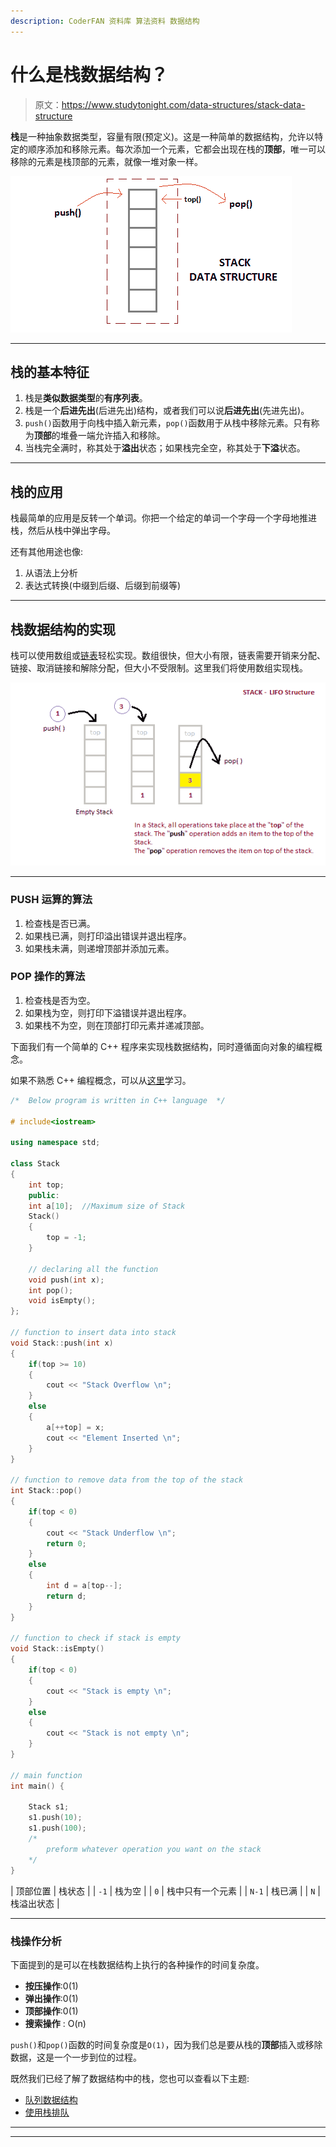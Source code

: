 ```yaml
---
description: CoderFAN 资料库 算法资料 数据结构
---
```


# 什么是栈数据结构？

> 原文：<https://www.studytonight.com/data-structures/stack-data-structure>

**栈**是一种抽象数据类型，容量有限(预定义)。这是一种简单的数据结构，允许以特定的顺序添加和移除元素。每次添加一个元素，它都会出现在栈的**顶部**，唯一可以移除的元素是栈顶部的元素，就像一堆对象一样。

![Stack Data Structure](img/03f05be6836a408a8965218a00a5b6da.png)

* * *

## 栈的基本特征

1.  栈是**类似数据类型**的**有序列表**。
2.  栈是一个**后进先出**(后进先出)结构，或者我们可以说**后进先出**(先进先出)。
3.  `push()`函数用于向栈中插入新元素，`pop()`函数用于从栈中移除元素。只有称为**顶部**的堆叠一端允许插入和移除。
4.  当栈完全满时，称其处于**溢出**状态；如果栈完全空，称其处于**下溢**状态。

* * *

## 栈的应用

栈最简单的应用是反转一个单词。你把一个给定的单词一个字母一个字母地推进栈，然后从栈中弹出字母。

还有其他用途也像:

1.  从语法上分析
2.  表达式转换(中缀到后缀、后缀到前缀等)

* * *

## 栈数据结构的实现

栈可以使用数组或[链表](introduction-to-linked-list)轻松实现。数组很快，但大小有限，链表需要开销来分配、链接、取消链接和解除分配，但大小不受限制。这里我们将使用数组实现栈。

![Implementation of Stack](img/beabeef1804cd1c49c745b161b910e20.png)

* * *

### PUSH 运算的算法

1.  检查栈是否已满。
2.  如果栈已满，则打印溢出错误并退出程序。
3.  如果栈未满，则递增顶部并添加元素。

### POP 操作的算法

1.  检查栈是否为空。
2.  如果栈为空，则打印下溢错误并退出程序。
3.  如果栈不为空，则在顶部打印元素并递减顶部。

下面我们有一个简单的 C++ 程序来实现栈数据结构，同时遵循面向对象的编程概念。

如果不熟悉 C++ 编程概念，可以从[这里](/cpp/)学习。

```cpp
/*  Below program is written in C++ language  */

# include<iostream>

using namespace std;

class Stack
{
    int top;
    public:
    int a[10];  //Maximum size of Stack
    Stack()
    {
        top = -1;
    }

    // declaring all the function
    void push(int x);
    int pop();
    void isEmpty();
};

// function to insert data into stack
void Stack::push(int x)
{
    if(top >= 10)
    {
        cout << "Stack Overflow \n";
    }
    else
    {
        a[++top] = x;
        cout << "Element Inserted \n";
    }
}

// function to remove data from the top of the stack
int Stack::pop()
{
    if(top < 0)
    {
        cout << "Stack Underflow \n";
        return 0;
    }
    else
    {
        int d = a[top--];
        return d;
    }
}

// function to check if stack is empty
void Stack::isEmpty()
{
    if(top < 0)
    {
        cout << "Stack is empty \n";
    }
    else
    {
        cout << "Stack is not empty \n";
    }
}

// main function
int main() {

    Stack s1;
    s1.push(10);
    s1.push(100);
    /*
        preform whatever operation you want on the stack
    */
}
```

| 顶部位置 | 栈状态 |
| `-1` | 栈为空 |
| `0` | 栈中只有一个元素 |
| `N-1` | 栈已满 |
| `N` | 栈溢出状态 |

* * *

### 栈操作分析

下面提到的是可以在栈数据结构上执行的各种操作的时间复杂度。

*   **按压操作**:0(1)
*   **弹出操作**:0(1)
*   **顶部操作**:0(1)
*   **搜索操作** : O(n)

`push()`和`pop()`函数的时间复杂度是`O(1)`，因为我们总是要从栈的**顶部**插入或移除数据，这是一个一步到位的过程。

既然我们已经了解了数据结构中的栈，您也可以查看以下主题:

*   [队列数据结构](queue-data-structure)
*   [使用栈排队](queue-using-stack)

* * *

* * *
